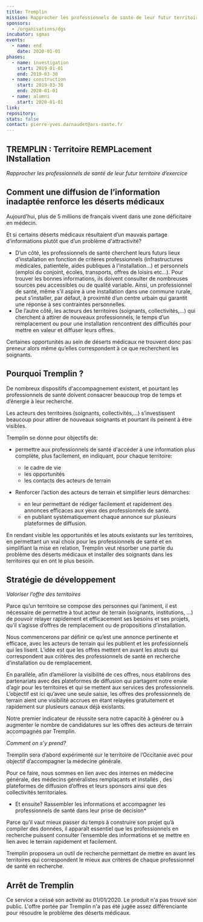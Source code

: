 ```yaml
---
title: Tremplin
mission: Rapprocher les professionnels de santé de leur futur territoire d’exercice
sponsors:
  - /organisations/dgs
incubator: sgmas
events:
  - name: end
    date: 2020-01-01
phases:
  - name: investigation
    start: 2019-01-01
    end: 2019-03-30
  - name: construction
    start: 2019-03-30
    end: 2020-01-01
  - name: alumni
    start: 2020-01-01
link:
repository:
stats: false
contact: pierre-yves.darnaudet@ars-sante.fr
---
```


## TREMPLIN : Territoire REMPLacement INstallation
*Rapprocher les professionnels de santé de leur futur territoire d’exercice*

## Comment une diffusion de l’information inadaptée renforce les déserts médicaux

Aujourd’hui, plus de 5 millions de français vivent dans une zone déficitaire en médecin.

Et si certains déserts médicaux résultaient d’un mauvais partage d’informations plutôt que d’un problème d'attractivité?

* D’un côté, les professionnels de santé cherchent leurs futurs lieux d’installation en fonction de critères professionnels (infrastructures médicales, patientèle, aides publiques à l'installation...) et personnels (emploi du conjoint, écoles, transports, offres de loisirs etc…). Pour trouver les bonnes informations, ils doivent consulter de nombreuses sources peu accessibles ou de qualité variable. Ainsi, un professionnel de santé, même s’il aspire à une installation dans une commune rurale, peut s’installer, par défaut, à proximité d’un centre urbain qui garantit une réponse à ses contraintes personnelles.
* De l’autre côté, les acteurs des territoires (soignants, collectivités,…) qui cherchent à attirer de nouveaux professionnels, le temps d’un remplacement ou pour une installation rencontrent des difficultés pour mettre en valeur et diffuser leurs offres.

Certaines opportunités au sein de déserts médicaux ne trouvent donc pas preneur alors même qu’elles correspondent à ce que recherchent les soignants.

## Pourquoi Tremplin ?

De nombreux dispositifs d'accompagnement existent, et pourtant les professionnels de santé doivent consacrer beaucoup trop de temps et d’énergie à leur recherche.

Les acteurs des territoires (soignants, collectivités,…)  s’investissent beaucoup pour attirer de nouveaux soignants et pourtant ils peinent à être visibles.

Tremplin se donne pour objectifs de:

* permettre aux professionnels de santé d'accéder à une information plus complète, plus facilement,  en indiquant, pour chaque territoire:
  * le cadre de vie
  * les opportunités
  * les contacts des acteurs de terrain

* Renforcer l’action des acteurs de terrain et simplifier leurs démarches:
  * en leur permettant de rédiger facilement et rapidement des annonces efficaces aux yeux des professionnels de santé.
  * en publiant systématiquement chaque annonce sur plusieurs plateformes de diffusion.

En rendant visible les opportunités et les atouts existants sur les territoires, en permettant un vrai choix pour les professionnels de santé et en simplifiant la mise en relation,  Tremplin veut résorber une partie du problème des déserts médicaux et installer des soignants dans les territoires qui en ont le plus besoin.

## Stratégie de développement

*Valoriser l’offre des territoires*

Parce qu’un territoire se compose des personnes qui l’animent, il est nécessaire de permettre à tout acteur de terrain (soignants, institutions, …) de pouvoir relayer rapidement et efficacement ses besoins et ses projets, qu’il s’agisse d’offres de remplacement ou de propositions d’installation.

Nous commencerons par définir ce qu’est une annonce pertinente et efficace, avec les acteurs de terrain qui les publient et les professionnels qui les lisent. L’idée est que les offres mettent en avant les atouts qui correspondent aux critères des professionnels de santé en recherche d’installation ou de remplacement.

En parallèle, afin d’améliorer la visibilité de ces offres, nous établirons des partenariats avec des plateformes de diffusion qui partagent notre envie d’agir pour les territoires et qui se mettent aux services des professionnels. L’objectif est ici qu’avec une seule saisie, les offres des professionnels de terrain aient une visibilité accrues en étant relayées gratuitement et rapidement sur plusieurs canaux déjà existants.

Notre premier indicateur de réussite sera notre capacité à générer ou à augmenter le nombre de candidatures sur les offres des acteurs de terrain accompagnés  par Tremplin.

*Comment on s’y prend?*

Tremplin sera d’abord expérimenté sur le territoire de l’Occitanie avec pour objectif d’accompagner la médecine générale.

Pour ce faire, nous sommes en lien avec des internes en médecine générale, des médecins généralistes remplaçants et installés , des plateformes de diffusion d’offres et leurs sponsors  ainsi que des collectivités territoriales.

* Et ensuite? Rassembler les informations et accompagner les professionnels de santé dans leur prise de décision*

Parce qu’il vaut mieux passer du temps à construire son projet qu’à compiler des données, il apparaît essentiel que les professionnels en recherche puissent consulter l’ensemble des informations et se mettre en lien avec le terrain rapidement et facilement.

Tremplin proposera un outil de recherche permettant de mettre en avant les territoires qui correspondent le mieux aux critères de chaque professionnel de santé en recherche.

## Arrêt de Tremplin

Ce service a cessé son activité au 01/01/2020. Le produit n'a pas trouvé son public. L'offre portée par Tremplin n'a pas été jugée assez différenciante pour résoudre le problème des déserts médicaux. 

